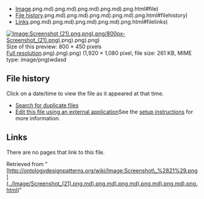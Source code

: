 * [Image](../Image/Screenshot_(21).png.md).png.md).png.md).png.md).png.md).png.html#file)
* [File history](../Image/Screenshot_(21).png.md).png.md).png.md).png.md).png.md).png.html#filehistory)
* [Links](../Image/Screenshot_(21).png.md).png.md).png.md).png.md).png.md).png.html#filelinks)

[![Image:Screenshot (21).png](../images/thumb/6/63/Screenshot_(21).png).png).png/800px-Screenshot_(21).png)](../images/6/63/Screenshot_(21).png).png).png).png)  
Size of this preview: 800 × 450 pixels  
[Full resolution](../images/6/63/Screenshot_(21).png).png).png).png)‎ (1,920 × 1,080 pixel, file size: 261 KB, MIME type: image/png)wdasd




## File history

Click on a date/time to view the file as it appeared at that time.



  
* [Search for duplicate files](http://ontologydesignpatterns.org/wiki/Special:FileDuplicateSearch/Screenshot_%2821%29.png "Special:FileDuplicateSearch/Screenshot (21).png")
* [Edit this file using an external application](http://ontologydesignpatterns.org/wiki/index.php?title=Image:Screenshot_%2821%29.png&action=edit&externaledit=true&mode=file "Image:Screenshot (21).png")See the [setup instructions](http://www.mediawiki.org/wiki/Manual:External_editors "http://www.mediawiki.org/wiki/Manual:External_editors") for more information.

## Links



There are no pages that link to this file.




Retrieved from "[http://ontologydesignpatterns.org/wiki/Image:Screenshot\_%2821%29.png](../Image/Screenshot_(21).png.md).png.md).png.md).png.md).png.md).png.html)"